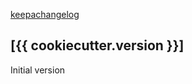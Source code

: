 [keepachangelog](https://keepachangelog.com/en/1.0.0/)

## [{{ cookiecutter.version }}]
Initial version
